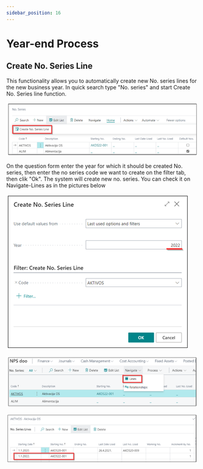 ```yaml
---
sidebar_position: 16
---
```

# Year-end Process

## Create No. Series Line

This functionality allows you to automatically create new No. series lines for the new business year. In quick search type "No. series" and start Create No. Series line function.

![alt](https://github.com/NPSBeograd/NPS-Support/raw/main/.attachments/image-d2833a81-8203-4d07-9f18-1383222e6af9.png)

On the question form enter the year for which it should be created No. series, then enter the no series code we want to create on the filter tab, then clik "Ok". The system will create new no. series. You can check it on Navigate-Lines as in the pictures below

![alt](https://github.com/NPSBeograd/NPS-Support/raw/main/.attachments/image-73b39ce5-5827-46db-adb8-4d5da170adf1.png)

![alt](https://github.com/NPSBeograd/NPS-Support/raw/main/.attachments/image-58b82851-4d9a-43eb-898a-13575ea4adca.png)

![alt](https://github.com/NPSBeograd/NPS-Support/raw/main/.attachments/image-937edd2b-c0e4-4092-bd9f-fd1d17126e84.png)
